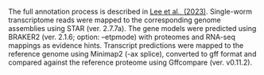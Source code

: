 The full annotation process is described in [Lee et al., (2023)](https://www.ncbi.nlm.nih.gov/pmc/articles/PMC10450198/). Single-worm transcriptome reads were mapped to the corresponding genome assemblies using STAR (ver. 2.7.7a). The gene models were predicted using BRAKER2 (ver. 2.1.6; option: –etpmode) with proteomes and RNA-seq mappings as evidence hints. Transcript predictions were mapped to the reference genome using Minimap2 (-ax splice), converted to gff format and compared against the reference proteome using Gffcompare (ver. v0.11.2).
